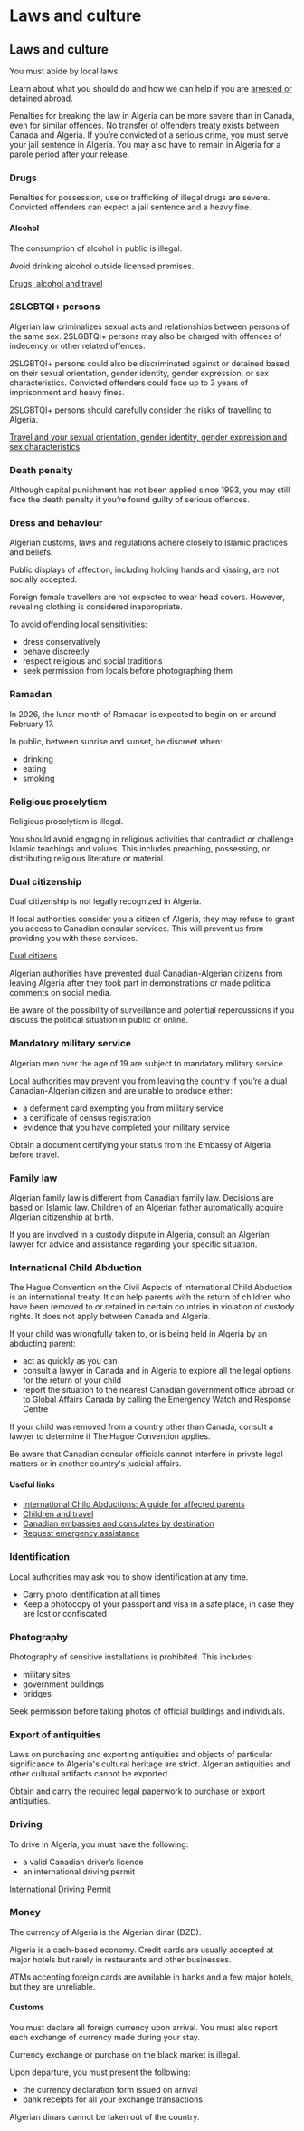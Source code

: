 # Laws and culture

## Laws and culture

You must abide by local laws.

Learn about what you should do and how we can help if you are [arrested or detained abroad](http://travel.gc.ca/assistance/emergency-info/arrest-detention).

Penalties for breaking the law in Algeria can be more severe than in Canada, even for similar offences. No transfer of offenders treaty exists between Canada and Algeria. If you’re convicted of a serious crime, you must serve your jail sentence in Algeria. You may also have to remain in Algeria for a parole period after your release.

### Drugs

Penalties for possession, use or trafficking of illegal drugs are severe. Convicted offenders can expect a jail sentence and a heavy fine.

#### Alcohol

The consumption of alcohol in public is illegal.

Avoid drinking alcohol outside licensed premises.

[Drugs, alcohol and travel](https://travel.gc.ca/travelling/health-safety/drugs)

### 2SLGBTQI+ persons

Algerian law criminalizes sexual acts and relationships between persons of the same sex. 2SLGBTQI+ persons may also be charged with offences of indecency or other related offences.

2SLGBTQI+ persons could also be discriminated against or detained based on their sexual orientation, gender identity, gender expression, or sex characteristics. Convicted offenders could face up to 3 years of imprisonment and heavy fines.

2SLGBTQI+ persons should carefully consider the risks of travelling to Algeria.

[Travel and your sexual orientation, gender identity, gender expression and sex characteristics](https://travel.gc.ca/travelling/health-safety/lgbt-travel)

### Death penalty

Although capital punishment has not been applied since 1993, you may still face the death penalty if you’re found guilty of serious offences.

### Dress and behaviour

Algerian customs, laws and regulations adhere closely to Islamic practices and beliefs.

Public displays of affection, including holding hands and kissing, are not socially accepted.

Foreign female travellers are not expected to wear head covers. However, revealing clothing is considered inappropriate.

To avoid offending local sensitivities:

* dress conservatively
* behave discreetly
* respect religious and social traditions
* seek permission from locals before photographing them

### Ramadan

In 2026, the lunar month of Ramadan is expected to begin on or around February 17.

In public, between sunrise and sunset, be discreet when:

* drinking
* eating
* smoking

### Religious proselytism

Religious proselytism is illegal.

You should avoid engaging in religious activities that contradict or challenge Islamic teachings and values. This includes preaching, possessing, or distributing religious literature or material.

### Dual citizenship

Dual citizenship is not legally recognized in Algeria.

If local authorities consider you a citizen of Algeria, they may refuse to grant you access to Canadian consular services. This will prevent us from providing you with those services.

[Dual citizens](https://travel.gc.ca/travelling/documents/dual-citizenship)

Algerian authorities have prevented dual Canadian-Algerian citizens from leaving Algeria after they took part in demonstrations or made political comments on social media.

Be aware of the possibility of surveillance and potential repercussions if you discuss the political situation in public or online.

### Mandatory military service

Algerian men over the age of 19 are subject to mandatory military service.

Local authorities may prevent you from leaving the country if you’re a dual Canadian-Algerian citizen and are unable to produce either:

* a deferment card exempting you from military service
* a certificate of census registration
* evidence that you have completed your military service

Obtain a document certifying your status from the Embassy of Algeria before travel.

### Family law

Algerian family law is different from Canadian family law. Decisions are based on Islamic law. Children of an Algerian father automatically acquire Algerian citizenship at birth.

If you are involved in a custody dispute in Algeria, consult an Algerian lawyer for advice and assistance regarding your specific situation.

### International Child Abduction

The Hague Convention on the Civil Aspects of International Child Abduction is an international treaty. It can help parents with the return of children who have been removed to or retained in certain countries in violation of custody rights. It does not apply between Canada and Algeria.

If your child was wrongfully taken to, or is being held in Algeria by an abducting parent:

* act as quickly as you can
* consult a lawyer in Canada and in Algeria to explore all the legal options for the return of your child
* report the situation to the nearest Canadian government office abroad or to Global Affairs Canada by calling the Emergency Watch and Response Centre

If your child was removed from a country other than Canada, consult a lawyer to determine if The Hague Convention applies.

Be aware that Canadian consular officials cannot interfere in private legal matters or in another country's judicial affairs.

#### Useful links

* [International Child Abductions: A guide for affected parents](https://travel.gc.ca/travelling/publications/international-child-abductions)
* [Children and travel](https://travel.gc.ca/travelling/children)
* [Canadian embassies and consulates by destination](https://travel.gc.ca/assistance/embassies-consulates)
* [Request emergency assistance](https://travel.gc.ca/assistance/emergency-assistance)

### Identification

Local authorities may ask you to show identification at any time.

* Carry photo identification at all times
* Keep a photocopy of your passport and visa in a safe place, in case they are lost or confiscated

### Photography

Photography of sensitive installations is prohibited. This includes:

* military sites
* government buildings
* bridges

Seek permission before taking photos of official buildings and individuals.

### Export of antiquities

Laws on purchasing and exporting antiquities and objects of particular significance to Algeria's cultural heritage are strict. Algerian antiquities and other cultural artifacts cannot be exported.

Obtain and carry the required legal paperwork to purchase or export antiquities.

### Driving

To drive in Algeria, you must have the following:

* a valid Canadian driver’s licence
* an international driving permit

[International Driving Permit](https://travel.gc.ca/travelling/documents/international-driving-permit)

### Money

The currency of Algeria is the Algerian dinar (DZD).

Algeria is a cash-based economy. Credit cards are usually accepted at major hotels but rarely in restaurants and other businesses.

ATMs accepting foreign cards are available in banks and a few major hotels, but they are unreliable.

#### Customs

You must declare all foreign currency upon arrival. You must also report each exchange of currency made during your stay.

Currency exchange or purchase on the black market is illegal.

Upon departure, you must present the following:

* the currency declaration form issued on arrival
* bank receipts for all your exchange transactions

Algerian dinars cannot be taken out of the country.